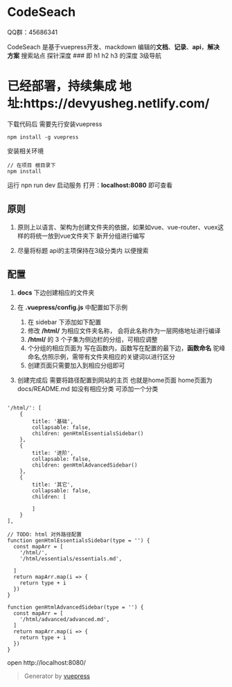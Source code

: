 # CodeSeach

QQ群：45686341

CodeSeach 是基于vuepress开发、mackdown 编辑的**文档**、**记录**、**api**，**解决方案** 搜索站点
探针深度 ### 即 h1 h2 h3 的深度 3级导航

<h1>已经部署，持续集成 地址:https://devyusheg.netlify.com/</h1>

下载代码后 需要先行安装vuepress

```
npm install -g vuepress
```

安装相关环境

```
// 在项目 根目录下
npm install
```

运行 npn run dev 启动服务
打开：**localhost:8080** 即可查看

## 原则

1. 原则上以语言、架构为创建文件夹的依据，如果如vue、vue-router、vuex这样的将统一放到vue文件夹下 新开分组进行编写

2. 尽量将标题 api的主项保持在3级分类内 以便搜索

## 配置

1. **docs** 下边创建相应的文件夹
2. 在 **.vuepress/config.js** 中配置如下示例

    1. 在 sidebar 下添加如下配置
    2. 修改 **/html/** 为相应文件夹名称， 会将此名称作为一层网络地址进行编译
    3. **/html/** 的 3 个子集为侧边栏的分组，可相应调整
    4. 个分组的相应页面为 写在函数内，函数写在配置的最下边，**函数命名** 驼峰命名,仿照示例，需带有文件夹相应的关键词以进行区分
    5. 创建页面只需要加入到相应分组即可
3. 创建完成后 需要将路径配置到网站的主页 也就是home页面
    home页面为docs/README.md  如没有相应分类 可添加一个分类

```

'/html/': [ 
    {
        title: '基础',
        collapsable: false,
        children: genHtmlEssentialsSidebar()
    },
    {
        title: '进阶',
        collapsable: false,
        children: genHtmlAdvancedSidebar()
    },
    {
        title: '其它',
        collapsable: false,
        children: [
        
        ]
    }
],

// TODO: html 对外路径配置
function genHtmlEssentialsSidebar(type = '') {
  const mapArr = [
    '/html/',
    '/html/essentials/essentials.md',
    
  ]
  return mapArr.map(i => {
    return type + i
  })
}

function genHtmlAdvancedSidebar(type = '') {
  const mapArr = [
    '/html/advanced/advanced.md',
  ]
  return mapArr.map(i => {
    return type + i
  })
}

```

open http://localhost:8080/

> Generator by [vuepress](https://github.com/vuejs/vuepress)
